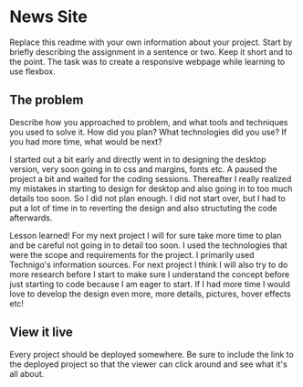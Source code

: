 # News Site

Replace this readme with your own information about your project. 
Start by briefly describing the assignment in a sentence or two. Keep it short and to the point.
The task was to create a responsive webpage while learning to use flexbox.

## The problem
Describe how you approached to problem, and what tools and techniques you used to solve it. How did you plan? What technologies did you use? If you had more time, what would be next?

I started out a bit early and directly went in to designing the desktop version, very soon going in to css and margins, fonts etc. A paused the project a bit and waited for the coding sessions. Thereafter I really realized my mistakes in starting to design for desktop and also going in to too much details too soon. So I did not plan enough. I did not start over, but I had to put a lot of time in to reverting the design and also structuting the code afterwards. 

Lesson learned! For my next project I will for sure take more time to plan and be careful not going in to detail too soon. I used the technologies that were the scope and requirements for the project. I primarily used Technigo's information sources. For next project I think I will also try to do more research before I start to make sure I understand the concept before just starting to code because I am eager to start. If I had more time I would love to develop the design even more, more details, pictures, hover effects etc!

## View it live
Every project should be deployed somewhere. Be sure to include the link to the deployed project so that the viewer can click around and see what it's all about.
